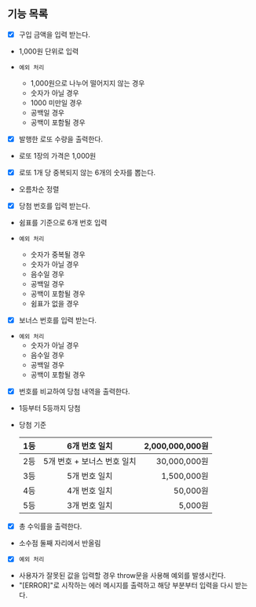 ## 기능 목록

- [x] 구입 금액을 입력 받는다.
- 1,000원 단위로 입력
- `예외 처리`

  - 1,000원으로 나누어 떨어지지 않는 경우
  - 숫자가 아닐 경우
  - 1000 미만일 경우
  - 공백일 경우
  - 공백이 포함될 경우

- [x] 발행한 로또 수량을 출력한다.
- 로또 1장의 가격은 1,000원

- [x] 로또 1개 당 중복되지 않는 6개의 숫자를 뽑는다.
- 오름차순 정렬

- [x] 당첨 번호를 입력 받는다.
- 쉼표를 기준으로 6개 번호 입력
- `예외 처리`

  - 숫자가 중복될 경우
  - 숫자가 아닐 경우
  - 음수일 경우
  - 공백일 경우
  - 공백이 포함될 경우
  - 쉼표가 없을 경우

- [x] 보너스 번호를 입력 받는다.
- `예외 처리`
  - 숫자가 아닐 경우
  - 음수일 경우
  - 공백일 경우
  - 공백이 포함될 경우
- [x] 번호를 비교하여 당첨 내역을 출력한다.
- 1등부터 5등까지 당첨
- 당첨 기준

  | 1등 |        6개 번호 일치        | 2,000,000,000원 |
  | :-: | :-------------------------: | --------------: |
  | 2등 | 5개 번호 + 보너스 번호 일치 |    30,000,000원 |
  | 3등 |        5개 번호 일치        |     1,500,000원 |
  | 4등 |        4개 번호 일치        |        50,000원 |
  | 5등 |        3개 번호 일치        |         5,000원 |

- [x] 총 수익률을 출력한다.
- 소수점 둘째 자리에서 반올림

- [x] `예외 처리`
- 사용자가 잘못된 값을 입력할 경우 throw문을 사용해 예외를 발생시킨다.
- "[ERROR]"로 시작하는 에러 메시지를 출력하고 해당 부분부터 입력을 다시 받는다.
